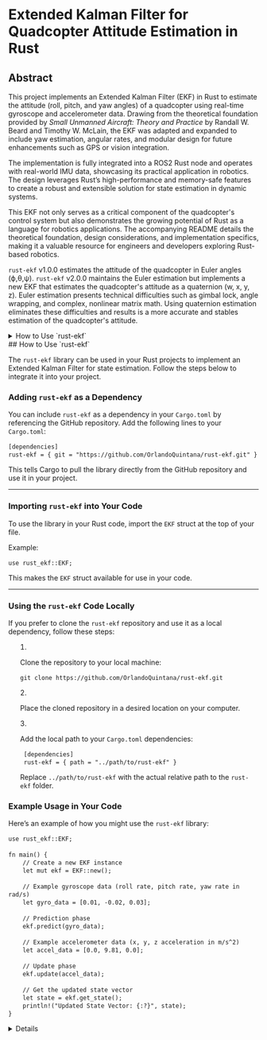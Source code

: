 ﻿


# Extended Kalman Filter for Quadcopter Attitude Estimation in Rust


## Abstract

This project implements an Extended Kalman Filter (EKF) in Rust to estimate the attitude (roll, pitch, and yaw angles) of a quadcopter using real-time gyroscope and accelerometer data. Drawing from the theoretical foundation provided by _Small Unmanned Aircraft: Theory and Practice_ by Randall W. Beard and Timothy W. McLain, the EKF was adapted and expanded to include yaw estimation, angular rates, and modular design for future enhancements such as GPS or vision integration.

The implementation is fully integrated into a ROS2 Rust node and operates with real-world IMU data, showcasing its practical application in robotics. The design leverages Rust’s high-performance and memory-safe features to create a robust and extensible solution for state estimation in dynamic systems.

This EKF not only serves as a critical component of the quadcopter's control system but also demonstrates the growing potential of Rust as a language for robotics applications. The accompanying README details the theoretical foundation, design considerations, and implementation specifics, making it a valuable resource for engineers and developers exploring Rust-based robotics.

`rust-ekf` v1.0.0 estimates the attitude of the quadcopter in Euler angles (ϕ,θ,ψ). `rust-ekf` v2.0.0 maintains the Euler estimation but implements a new EKF that estimates the quadcopter's attitude as a quaternion (w, x, y, z). Euler estimation presents technical difficulties such as gimbal lock, angle wrapping, and complex, nonlinear matrix math. Using quaternion estimation eliminates these difficulties and results is a more accurate and stables estimation of the quadcopter's attitude. 

<details>
<summary>How to Use `rust-ekf`<summary>
## How to Use `rust-ekf`

The `rust-ekf` library can be used in your Rust projects to implement an Extended Kalman Filter for state estimation. Follow the steps below to integrate it into your project.

### Adding `rust-ekf` as a Dependency

You can include `rust-ekf` as a dependency in your `Cargo.toml` by referencing the GitHub repository. Add the following lines to your `Cargo.toml`:

	[dependencies]
	rust-ekf = { git = "https://github.com/OrlandoQuintana/rust-ekf.git" }
This tells Cargo to pull the library directly from the GitHub repository and use it in your project.

----------

### Importing `rust-ekf` into Your Code

To use the library in your Rust code, import the `EKF` struct at the top of your file. 

Example:

	use rust_ekf::EKF;

This makes the `EKF` struct available for use in your code.

----------

### Using the `rust-ekf` Code Locally

If you prefer to clone the `rust-ekf` repository and use it as a local dependency, follow these steps:

1.  Clone the repository to your local machine:

		git clone https://github.com/OrlandoQuintana/rust-ekf.git
2. Place the cloned repository in a desired location on your computer.
3. Add the local path to your `Cargo.toml` dependencies:

		[dependencies]
		rust-ekf = { path = "../path/to/rust-ekf" }
	Replace `../path/to/rust-ekf` with the actual relative path to the `rust-ekf` folder.

### Example Usage in Your Code

Here’s an example of how you might use the `rust-ekf` library:
		
	use rust_ekf::EKF;

	fn main() {
	    // Create a new EKF instance
	    let mut ekf = EKF::new();

	    // Example gyroscope data (roll rate, pitch rate, yaw rate in rad/s)
	    let gyro_data = [0.01, -0.02, 0.03];

	    // Prediction phase
	    ekf.predict(gyro_data);

	    // Example accelerometer data (x, y, z acceleration in m/s^2)
	    let accel_data = [0.0, 9.81, 0.0];

	    // Update phase
	    ekf.update(accel_data);

	    // Get the updated state vector
	    let state = ekf.get_state();
	    println!("Updated State Vector: {:?}", state);
	}

<details>

## Extended Kalman Filter Purpose



Accurate attitude estimation is critical for quadcopter control, requiring sensor fusion due to the strengths and limitations of individual sensors:

-   **Gyroscope**: Measures angular velocity with high precision over short periods. However, it is prone to drift over time due to the absence of a stable reference like gravity, causing accumulated errors in measurements.
    
-   **Accelerometer**: Measures linear acceleration, including the constant effect of gravity, making it an excellent long-term reference for orientation. However, accelerometers are highly sensitive to high-frequency vibrations and rapid movements, making their short-term measurements noisy and unreliable.
    

By combining these sensors, we can achieve robust short-term and long-term attitude estimates:

-   The gyroscope serves as the primary sensor for the prediction phase of the EKF, offering accurate short-term dynamics.
-   The accelerometer provides long-term stability during the update phase, correcting the gyroscope's drift by referencing gravity.

This complementary fusion leverages the strengths of both sensors to produce a more reliable and accurate estimation of the quadcopter's attitude.
## Basis

This implementation builds upon the principles and techniques presented in the book _Small Unmanned Aircraft: Theory and Practice_ by Randal W. Beard and Timothy W. McLain. The book provides a comprehensive guide to Extended Kalman Filter (EKF) applications for small aerial vehicles, particularly for attitude estimation.

### Key Contributions from the Book:

-   The authors demonstrate the use of **gyroscope** and **accelerometer** data to estimate the roll and pitch angles of an aerial vehicle.
-   The state vector in their EKF implementation includes only **roll** and **pitch**, simplifying the problem to two degrees of freedom.
-   They provide detailed derivations of the **dynamics model** and **measurement model** used to fuse the gyroscope and accelerometer data effectively.
-   The book also walks through the two critical phases of the EKF:
    1.  **Prediction Phase**: Updates the state estimate using the dynamics model and gyroscope data.
    2.  **Update Phase**: Corrects the state estimate using the measurement model and accelerometer data.

While the book focuses on roll and pitch estimation, this implementation extends the state vector to include **yaw**, enabling full 3D attitude estimation (roll, pitch, yaw) suitable for quadcopters. Additionally, it translates the theory into a modular Rust-based implementation, leveraging the clarity of the book's methods while expanding their applicability.

This project owes significant inspiration to _Small Unmanned Aircraft: Theory and Practice_ and aims to make its concepts accessible to both hobbyists and professionals in the field of robotics and aerospace engineering.

## Design Decisions

This section outlines the key design decisions made during the implementation of the Extended Kalman Filter (EKF) for quadcopter attitude estimation and provides justifications for each choice.

----------

### 1. Expanded State Vector

The original EKF from _Small Unmanned Aircraft: Theory and Practice_ included only roll and pitch in its state vector. In this implementation, the state vector has been expanded to include:

-   **Yaw Angle**
-   **Roll Rate**
-   **Pitch Rate**
-   **Yaw Rate**

This allows for a more comprehensive attitude estimation that can be extended to more complex systems and future sensors.

#### **Yaw Angle**

-   **Why it's critical**: Yaw is essential for flight control and navigation.
-   **Challenges with yaw**: Unlike roll and pitch, yaw is independent of gravity (rotation around the z-axis does not relate to the gravitational force). This makes it impossible to use accelerometer data to correct for drift in yaw estimation.
-   **Current approach**: Yaw estimation is included in the prediction phase of the EKF but excluded from the update phase since no yaw-correcting sensor (e.g., magnetometer, GPS, or vision) is currently used.
-   **Future considerations**: This design supports future expansion when sensors like GPS or a vision system are introduced, enabling yaw correction.

----------

### 2. Roll, Pitch, and Yaw Rates

The original implementation assumes high-quality, pre-filtered sensor data and excludes angular rates (gyro data) from the EKF. However, this implementation includes roll, pitch, and yaw rates for the following reasons:

-   **Handling noisy gyro data**: The EKF inherently filters noise via the process noise covariance matrix (Q), making it a robust option for filtering angular rates.
-   **Consistency across the system**: Gyro data is a key input for cascaded PID controllers in the quadcopter's flight system. Including gyro data in the EKF ensures consistency between the estimated attitude and angular rates, avoiding potential discrepancies from separate filtering methods.
-   **Drift correction**: Unlike standalone filters like low-pass filters, the EKF can correct for gyro drift, ensuring long-term accuracy in angular rate estimation.

----------

### 3. Accelerometer Pre-Filtering

Accelerometer data is highly sensitive to vibration and noise. To address this:

-   A **low-pass Butterworth filter** is applied to the raw accelerometer data before it is used in the update phase of the EKF.
-   **Why pre-filter accelerometer data?**
    -   The accelerometer only serves as a secondary measurement for correcting gyro drift.
    -   High-frequency noise from accelerometers can degrade EKF performance.
    -   Pre-filtering reduces computational complexity by keeping the EKF matrices smaller.

----------

### 4. Airspeed Assumptions

The EKF equations account for airspeed (V<sub>a</sub>), but in this implementation:

-   Airspeed is set to 0.00 as no airspeed sensor is currently available.
-   This assumption aligns with the book's approach, which neglects airspeed.
-   **Why include airspeed in the equations?**
    -   It allows for future expansion if an airspeed sensor is added.
    -   The quadcopter is intended to operate in controlled environments where stable airflow minimizes the impact of this simplification.

----------

### 5. Programming Language: Rust

The decision to implement the EKF in Rust is driven by several factors:

-   **Performance and safety**: Rust provides high performance comparable to C++ while ensuring memory safety.
-   **Adoption in robotics**: Rust is increasingly used in robotics and embedded systems due to its modern features and ecosystem.
-   **Limited Rust EKF resources**: By creating a well-documented EKF implementation, this project contributes to the growing Rust robotics community, offering a reusable, open-source solution.

----------

### 6. Modularity and Expandability

The EKF implementation has been designed with modularity and future expandability in mind:

-   **Modularity**: Key matrices (state vector, covariance matrix, Q, and R) are defined in the EKF struct and initialized at creation, making the implementation easy to extend.
-   **Expandability**: The design anticipates adding more sensors (e.g., GPS, vision) to improve yaw correction and overall attitude estimation accuracy.

  ## Quaternion-Based Extended Kalman Filter (Version 2.0.0)

#### Why Switch to Quaternions?

In Version 2.0.0 of `rust-ekf`, the Extended Kalman Filter (EKF) has been updated to estimate orientation using **quaternions** rather than Euler angles. This decision addresses several key limitations of Euler angles:

1.  **Gimbal Lock**: A mathematical singularity that occurs when pitch reaches ±90°, causing a loss of one degree of freedom.
2.  **Angle Wrapping**: Euler angles are cyclic, requiring manual handling of discontinuities when angles cross ±180° or 360°.
3.  **Stability and Precision**: Quaternions provide a compact, efficient, and numerically stable representation of orientation, avoiding the pitfalls of singularities and discontinuities.

Quaternions enable a smoother and more robust estimation of orientation, making them ideal for real-world robotics applications like quadcopter attitude estimation.

----------

#### State Vector and Models in Quaternion-Based EKF
The Extended Kalman Filter process for quaternion-based estimation is identical to the process for a Euler-based estimation except the State Vector, Dynamic model and Jacobians, and Measurement model and Jacobians need to accurately represent the system in quaternions. Below are the updates. They were implemented in the same EKF steps as was done in the Euler estimation.

##### State Vector

The state vector in this implementation is a 7-component vector:

![Quaternion EKF State Vector](images/ekf_quat_statevector.png)

----------
##### Dynamic Model

The dynamic model propagates the state vector using the gyroscope data. The quaternion dynamics are defined as:

![Quaternion EKF Dynamic Model](images/ekf_quat_dyn_mod.png)

The quaternion is integrated over time using the gyroscope data, normalized to ensure it remains a valid unit quaternion.
##### Dynamic Jacobian

The Jacobian of the dynamic model (∂f∂x) accounts for the effect of angular velocity on quaternion evolution and is computed as a 7×7 matrix.

----------

##### Measurement Model

The measurement model predicts accelerometer readings based on the current state:

![Quaternion EKF Measurement Model](images/ekf_quat_meas_mod.png)

##### Measurement Jacobian

The measurement Jacobian (∂h∂x​) is a 3×7 matrix that maps changes in the state vector to changes in the predicted accelerometer readings. Its components are derived from the quaternion-to-rotation matrix conversion and gravitational influence.

#### Code Implementation Highlights

**Dynamic Model**:

	// Compute quaternion derivative: q_dot = 0.5 * Ω(omega) * q
	let omega_matrix = Self::omega_matrix(omega);
	let q_dot = 0.5 * omega_matrix * q;

	// Integrate quaternion
	let q_new = q + q_dot * dt;

	// Normalize quaternion
	let norm = q_new.norm();
	if norm > 0.0 {
	    let q_new = q_new / norm;
	    self.state[0] = q_new[0];
	    self.state[1] = q_new[1];
	    self.state[2] = q_new[2];
	    self.state[3] = q_new[3];
	}

**Dynamic Jacobian**:

	let  mut  f  =  Matrix7::identity();
	f[(0, 1)] =  -p  *  dt;
	f[(0, 2)] =  -q  *  dt;
	f[(0, 3)] =  -r  *  dt;
	f[(1, 0)] =  p  *  dt;
	f[(1, 2)] =  r  *  dt;
	f[(1, 3)] =  -q  *  dt;
	// Remaining rows...

**Measurement Model**:

	// Compute expected accelerometer measurement: h(x) = R^T * g
	let gravity = Vector3::new(0.0, 0.0, -GRAVITY);
	let r_transpose = Self::quaternion_to_rotation_matrix(q).transpose();
	let accel_expected = r_transpose * gravity;

	// Innovation: y = z - h(x)
	let z = Vector3::new(accel[0], accel[1], accel[2]);
	let innovation = z - accel_expected;

**Measurement Jacobian**:

	let mut h = Matrix3x7::zeros();
	h[(0, 0)] = 2.0 * (-GRAVITY * q2);
	h[(0, 1)] = 2.0 * (GRAVITY * q3);
	h[(0, 2)] = 2.0 * (-GRAVITY * q0);
	h[(0, 3)] = 2.0 * (GRAVITY * q1);
	// Remaining rows...

#### Benefits of Quaternion Estimation

1.  **No Gimbal Lock**: Ensures reliable estimation even in extreme maneuvers.
2.  **No Angle Wrapping**: Avoids discontinuities inherent in Euler angle representation.
3.  **Numerical Stability**: Reduces computational errors through normalization.
4.  **Seamless Integration with Robotics**: Many robotics frameworks (e.g., ROS2) support quaternions natively for 3D orientation representation.

----------

### How to Use the Quaternion-Based EKF

`rust-ekf` v2.0.0 adopts quaternion-based attitude estimation as the default estimation and moves Euler estimation into a legacy estimation callable with struct `EKFEuler`. 

`predict`, `update`, and `get_state` functionality remains the same. Migrating to v2.0.0's quaternion estimation should should be seamless. If Euler estimation is desired, make sure to use the `EKFEuler` struct in place of the `EKF` struct as follows:

	let mut ekf = EKFEuler::new();



## Requirements


### Technical Requirements

1.  **Rust Installation**  
    Rust must be installed on your computer. Follow the official Rust installation guide.
    
2.  **IMU Data**
    
    -   **Units**:
        -   Gyroscope data must be in **rad/s** for all three axes (roll, pitch, yaw).
        -   Accelerometer data must be in **m/s²** for all three axes.
    -   **Orientation**:  
        Ensure your IMU data is oriented according to the **standard EKF frame of reference**:
        -   x: Positive in the north direction.
        -   y: Positive in the east direction.
        -   z: Positive in the down direction.
    -   **Unit Conversion**:  
        Most IMU sensors output raw data that needs to be converted to the required units. Ensure proper scaling and calibration are applied to get consistent measurements in rad/s and m/s².
3.  **Orientation Visualization**  
    The expected orientation for IMU data in an EKF can be seen in the image below:  
    _![Expected IMU orientation for EKF](images/ekf_imu_orientation.jpeg)
    
4.  **Non-Standard IMU Orientation**  
    If your IMU orientation differs from the standard EKF frame, you must adjust your data to match.
    
    -   Example: For my application, I used an **ICM-20948 IMU**, which has a non-standard orientation:
        -   y: Positive in the north direction.
        -   x: Positive in the east direction.
        -   z: Positive in the up direction.
    -   Correction applied:
        -   Flip x and y data.
        -   Multiply z data by −1.
    
    A visualization of the ICM-20948 IMU orientation is shown below:  
    _![ICM-20948 IMU Orientation](images/icm20948_orientation.jpeg)
    

----------

### Practical Requirements

1.  **System Modeling**  
    The EKF estimates a system's state by combining:
    
    -   **Measurement Data**: Obtained from sensors such as gyroscopes and accelerometers.
    -   **Kinematic and Dynamic Models**: Mathematically describe the motion and forces acting on the system.
2.  **Understanding Your System**  
    To apply an EKF to your specific system:
    
    -   You must derive the **dynamic model** and **measurement model** for your system.
    -   Partial derivatives (Jacobians) of these models with respect to the state vector components must be calculated.
    -   This requires a solid understanding of your system's physics and kinematics.
3.  **EKF-Specific Models in This Implementation**
    
    -   **Dynamic Model, Measurement Model, Dynamic Jacobians, and Measurement Jacobians**:
        -   Derived from the book _"Small Unmanned Aircraft: Theory and Practice"_ by Randall W. Beard and Timothy W. McLain.
        -   Modified to fit the expanded state vector used in this EKF for quadcopter attitude estimation.
    -   These models are discussed in further detail later in this document.
4.  **General Applicability**  
    While this EKF is specifically designed for quadcopter attitude estimation, the principles and structure can be adapted to other systems. However, dynamic and measurement models, along with their respective Jacobians, must be developed for each unique system.

## Code Setup

### Importing the `nalgebra` Crate

[`nalgebra`](https://nalgebra.org/) is a powerful Rust crate (library) for performing linear algebra operations. It provides essential traits and methods for working with matrices and vectors, which are critical for implementing the matrix math required by an EKF. To use it, add `nalgebra` as a dependency in your project's `Cargo.toml` file.

The following line imports the specific types we'll be using:

	use nalgebra::{Matrix3, Matrix3x6, Matrix6, Vector6, Vector3};
-   `Matrix3`, `Matrix6`: Square matrices of size 3x3 and 6x6, respectively.
-   `Matrix3x6`: A 3x6 rectangular matrix.
-   `Vector6`, `Vector3`: Vectors of size 6 and 3, respectively.

These types simplify the process of defining and manipulating matrices and vectors in our EKF implementation.


### Declare constants

	pub const GRAVITY: f64 = 9.81; // Gravitational constant (m/s^2)
In Rust, constants are defined using the `const` keyword. They must have an explicitly declared type (`f64` in this case) and are evaluated at compile time, making them immutable.

Rust's privacy model makes all items private by default. To make the `GRAVITY` constant accessible outside of this module, we use the `pub` keyword, which designates it as public.

### Creating the EKF Struct

Rust does not follow a traditional object-oriented paradigm because it lacks inheritance and runtime polymorphism. However, it supports struct-based programming, which allows grouping related data fields into a single logical unit. For our EKF, we define a struct as follows:

	// EKF Struct
	pub struct EKF {
	    pub state: Vector6<f64>,                // State Vector: [roll (phi), pitch (theta), yaw (psi), roll rate (p), pitch rate (q), yaw rate (r)]
	    pub covariance: Matrix6<f64>,           // Covariance matrix P
	    pub process_noise: Matrix6<f64>,        // Process noise Q
	    pub measurement_noise: Matrix3<f64>,    // Measurement noise R
	    pub dt: f64,                            // Time step (0.01 for 100 Hz)
	    pub airspeed: f64,                      // Airspeed (v_a), initialized at 0
	}

This struct encapsulates the key components required for the EKF:

-   **State Vector (`state`)**: Tracks the system's state, including roll, pitch, yaw angles, and angular rates.
-   **Covariance Matrix (`covariance`)**: Represents the uncertainty of the state estimate.
-   **Process Noise (`process_noise`)**: A matrix representing system noise (Q), tuned for the specific dynamics of the system.
-   **Measurement Noise (`measurement_noise`)**: A matrix representing sensor noise (R), also tuned experimentally.
-   **Time Step (`dt`)**: The time interval between iterations of the EKF. In this implementation, it is set to 0.01 seconds (100 Hz update rate).
-   **Airspeed (`airspeed`)**: Included for completeness, though it is set to 0 in this implementation.

Key points about Rust structs:

-   Fields within the struct must be explicitly typed.
-   Fields are private by default but can be made public by prefixing them with the `pub` keyword, as seen here.
-   By using the `nalgebra` crate, the matrices and vectors in the struct are represented using optimized data structures for linear algebra.

This struct serves as the foundation for our EKF, holding all the necessary data and configuration for both the **predict** and **update** phases.


### Create a New EKF Instance

In Rust, an instance of a struct is created using an implementation block (`impl`). This allows us to define methods associated with the struct, such as constructors, functions, and utilities. The `new` function below is a commonly used convention for constructing a new instance of the struct.

	impl EKF {
    // Create a new EKF instance
    pub fn new() -> Self {
        EKF {
            state: Vector6::zeros(),                        // Initial state: zero roll, pitch, yaw, and angular rates
            covariance: Matrix6::identity() * 1.0,          // Initialize P with some uncertainty
            process_noise: Matrix6::identity() * 0.1,       // Process noise Q (TUNED EXPERIMENTALLY)
            measurement_noise: Matrix3::identity() * 0.2,    // Measurement noise R (TUNED EXPERIMENTALLY)
            dt: 0.01,
            airspeed: 0.0,                                  // Assume airspeed is 0 for now; future nonzero airspeed compatibility included
        }
    }

In this `impl` block:

-   **`pub` modifier**: Makes the `new` function publicly accessible, allowing you to create an EKF instance from outside this module.
-   **`Self` type alias**: Refers to the struct being implemented (in this case, `EKF`). Returning `Self` is a Rust shorthand for returning the type of the struct.
-   **Initialization**: The `new` function initializes the struct fields with default or starting values, preparing the EKF for its first iteration.

----------

#### Initialization Details

1.  **State Vector (`state`)**:  
    The state vector is initialized as a zero vector (`Vector6::zeros()`), meaning all components (roll, pitch, yaw, and angular rates) start at 0. This represents the initial "assumed" state of the system. The state vector is dynamic, meaning it will be updated in every iteration of the EKF to reflect the estimated system state.
    
2.  **Covariance Matrix (`covariance`)**:  
    The covariance matrix is initialized as a 6x6 identity matrix, scaled by a magnitude of `1.0`. This represents initial uncertainty in the state estimation. Like the state vector, the covariance matrix is dynamic and evolves with each EKF iteration based on the prediction and update steps.
    
3.  **Process Noise Matrix (`process_noise`)**:  
    The process noise matrix (`Q`) accounts for uncertainty or errors in the system dynamics model. It is initialized here as a 6x6 identity matrix scaled by `0.1`, but this value is arbitrary and must be tuned experimentally for the specific application. Once tuned, the matrix remains static during EKF iterations.
    
4.  **Measurement Noise Matrix (`measurement_noise`)**:  
    The measurement noise matrix (`R`) accounts for noise or errors in the sensor data. It is similarly initialized as a 3x3 identity matrix scaled by `0.2`, but this value is also arbitrary and requires experimental tuning. Like `Q`, it remains static during EKF iterations.
    
5.  **Time Step (`dt`)**:  
    The time step represents the interval between EKF iterations and should match the frequency of incoming sensor data. In this implementation, `dt` is set to `0.01` seconds, which corresponds to a 100 Hz data rate (common for gyroscope and accelerometer sensors). In more complex implementations, the time step could vary between the prediction and update phases.
    
6.  **Airspeed (`airspeed`)**:  
    Airspeed is included as a variable in the struct for future extensibility. For now, it is set to `0.0` since there are no airspeed sensors in this implementation. However, the equations are designed to incorporate airspeed should it be measured in future applications.
    

The `new` method ensures that all fields of the EKF struct are properly initialized with starting values. This approach centralizes the initialization logic, ensuring consistency and reducing errors when creating new EKF instances. It also makes the EKF flexible for future modifications, such as incorporating additional sensors or tuning the noise matrices (`Q` and `R`).

This constructor reflects Rust's strong emphasis on safety and correctness by requiring explicit initialization for all fields, ensuring the EKF starts with well-defined values.  

# The Extended Kalman Filter

The Extended Kalman Filter (EKF) consists of two main phases: the **Prediction Phase** and the **Update Phase**. Each phase plays a critical role in estimating the state of the system (in this case, the quadcopter's attitude) by combining dynamic modeling and sensor measurements. Below is a high-level outline of the steps in each phase. Subsequent sections will provide detailed explanations of these steps, including both the theoretical basis and practical implementation in Rust.

----------

### **Prediction Phase**

The **Prediction Phase** uses the system's dynamics to estimate the next state of the system and the associated uncertainty. This phase is driven by the dynamic model of the system.

1.  **Compute the Dynamic Model, f(x, u):**  
    Use the system's dynamics to calculate how the state evolves over time, based on the previous state and control inputs (if any). This accounts for how the quadcopter's attitude changes based on gyroscope readings.
    
2.  **Update the State Vector:**  
    Use the computed dynamic model to update the state vector, which represents the system's estimated attitude and angular rates.
    
3.  **Calculate the Dynamics Jacobian:**  
    Derive the partial derivatives of the dynamic model with respect to the state vector to compute the dynamics Jacobian matrix, which captures how small changes in the state affect the dynamics.
    
4.  **Update the Covariance Matrix:**  
    Use the dynamics Jacobian and the process noise matrix (Q) to update the covariance matrix, which represents the uncertainty in the state estimation.
    

----------

### **Update Phase**

The **Update Phase** incorporates sensor measurements (in this case, accelerometer data) to correct the predicted state and reduce uncertainty. This phase ensures long-term accuracy by counteracting drift in the gyroscope's estimates.

1.  **Compute the Measurement Model, h(x, u):**  
    Use the measurement model to predict what the sensor measurements should be based on the current state estimate.
    
2.  **Compute the Innovation:**  
    Calculate the difference between the actual sensor measurements and the predicted measurements from the measurement model. This difference (called the innovation) indicates how much correction is needed.
    
3.  **Compute the Measurement Jacobian:**  
    Derive the partial derivatives of the measurement model with respect to the state vector to compute the measurement Jacobian matrix, which captures how the state affects the sensor measurements.
    
4.  **Compute the Innovation Covariance:**  
    Use the measurement Jacobian, covariance matrix, and measurement noise matrix R to compute the innovation covariance, which represents the uncertainty in the innovation.
    
5.  **Compute the Kalman Gain, K:**  
    Calculate the Kalman Gain, which balances the trust between the predicted state and the sensor measurements when updating the state.
    
6.  **Update the State Vector:**  
    Use the Kalman Gain and the innovation to update the state vector, correcting the predicted state using the sensor measurements.
    
7.  **Update the Covariance Matrix:**  
    Use the Kalman Gain and the measurement Jacobian to update the covariance matrix, reducing uncertainty in the corrected state estimate.
    

----------

This structure outlines the logical flow of the EKF and highlights the roles of the dynamic and measurement models, as well as the iterative process of combining predictions with sensor corrections. Each step ensures that the system state estimate is as accurate as possible while accounting for uncertainty in both the system's dynamics and the sensor data.


## Prediction Phase

The **Prediction Phase** estimates the system's next state based on the current state and the system's dynamics. In our implementation, this entire phase is encapsulated in the `predict` method. This method computes the dynamic model, updates the state vector, and calculates the dynamics Jacobian and covariance matrix.

### Declaring the Predict Method

We start by creating the `predict` method and declaring it as public using `pub fn`. The method takes a single argument `gyro`, which is an array of size 3 (`[f64; 3]`). This array contains gyroscope data for the x, y, and z axes in units of rad/s (angular velocities).

	    pub fn predict(&mut self, gyro: [f64; 3]) {
	        //Extract state variables for readability
	        let phi = self.state[0];                // Roll angle
	        let theta = self.state[1];              // Pitch angle
	        let _psi = self.state[2];                // Yaw angle
	        let p = gyro[0];                        // Roll rate (gyro x)
	        let q = gyro[1];                        // Pitch rate (gyro y)
	        let r = gyro[2];                        // Yaw rate (gyro z)
	        let dt = self.dt;                       // dt


#### Variable Explanation

1.  **State Variables**:
    
    -   `phi` (roll angle) and `theta` (pitch angle) are extracted from the state vector for readability.
    -   `_psi` (yaw angle) is also extracted but is prefixed with `_` because it is not directly used in the prediction step. The `_` tells the Rust compiler to ignore unused variable warnings. Including it improves code readability and highlights that yaw is part of the state vector.
2.  **Gyroscope Data**:
    
    -   `p`, `q`, and `r` represent the angular velocities (roll rate, pitch rate, and yaw rate) obtained from the gyroscope input. These are essential inputs for the dynamic model.
3.  **Time Step**:
    
    -   `dt` is the time interval between iterations. This value ensures that the integration of angular velocities into angles is time-accurate.

----------

### Compute the Dynamic Model: f(x, u)

The dynamic model, f(x,u), describes how the state evolves over time based on the system's dynamics. In the case of the quadcopter, it predicts the roll, pitch, and yaw angles using gyroscope data and the previously estimated angles. This nonlinear propagation model ensures that the state vector reflects realistic dynamics.

#### Dynamic Model Equations

The dynamic model uses the following equations for roll (ϕ) and pitch (θ) as defined in the book: 

![Dynamic Model Equations](images/dynamic_model_equations.png)

Where:
- ϕ and θ represent the roll and pitch angles.
-   p, q, and r are the angular velocities (roll rate, pitch rate, and yaw rate) from the gyroscope.
-   ξ<sub>ϕ</sub> and ξ<sub>θ​</sub> are process noise terms, which are accounted for by the process noise matrix Q.

The yaw angle (ψ\) is updated using a simpler propagation model because yaw is not affected by gravity or the roll and pitch dynamics: $ψ˙​=r$

Here, yaw is estimated by directly integrating the yaw rate (r) over time. This integration assumes that yaw dynamics are independent of roll and pitch.

#### Code Implementation

The Rust implementation of the dynamic model is as follows:

		    // Dynamics: f(x, u)
	        let roll_dot = p + q * phi.sin() * theta.tan() + r * phi.cos() * theta.tan();
	        let pitch_dot = q * phi.cos() - r * phi.sin();
	        let yaw_dot = r; // Yaw is simple integration of yaw rate
#### Explanation of the Code

1.  **Roll Dynamics**:
    
    -   ϕ​ is calculated using p, q, and r as well as the previously estimated roll (ϕ) and pitch (θ).
    -   The equation accounts for trigonometric relationships between angular velocities and roll/pitch dynamics.
2.  **Pitch Dynamics**:
    
    -   θ is calculated similarly, with dependencies on q, r, and the previously estimated roll (ϕ).
3.  **Yaw Dynamics**:
    
    -   ψ​ is updated directly using r, the yaw rate from the gyroscope. No trigonometric relationships are involved since yaw is independent of gravity.

This step computes the dynamic evolution of the state vector using only gyroscope data and the dynamic model. In subsequent steps, this model's output will be used to update the state vector and the covariance matrix.


### Update the State Vector

The state vector is updated with the predicted dynamics from the **Dynamic Model**, f(x,u), using the gyroscope data (p, q, and r) as angular velocity inputs. Each component of the state vector is updated iteratively based on the roll (ϕ), pitch (θ), and yaw (ψ) dynamics.

#### Code Implementation

		    // Update state with predicted dynamics
	        self.state[0] += roll_dot * dt;         // Update roll
	        self.state[1] += pitch_dot * dt;        // Update pitch
	        self.state[2] += yaw_dot * dt;          // Update yaw
	        self.state[3] = p;                      // Update roll rate
	        self.state[4] = q;                      // Update pitch rate
	        self.state[5] = r;                      // Update yaw rate



1.  **Roll, Pitch, and Yaw Angles**:
    
    -   The angles (ϕ,θ,ψ) are updated using their respective rates of change ($\dot{ϕ}$, $\dot{θ}$, $\dot{ψ}$) computed in the **Dynamic Model**, scaled by the time step (dt).
2.  **Angular Velocities**:
    
    -   The angular velocities (p,q,r) are directly updated with the gyroscope measurements. This allows the EKF to treat the angular rates as dynamic state variables and refine them based on noise considerations.

This update ensures the state vector reflects the predicted system dynamics at each iteration.

----------

### Compute the Dynamic Jacobian

The **Dynamic Jacobian** (∂f/∂x​) is a first-order linear approximation that quantifies how the state vector components influence each other in a nonlinear dynamic system. It is a matrix of partial derivatives, where each element represents the sensitivity of one state variable's rate of change to changes in another state variable.

#### The Jacobian Matrix

For a state vector of size n, the Jacobian is an n×n  matrix. Each row contains the partial derivatives of the time derivative of one state variable with respect to all components of the state vector.

For example, the **Dynamic Jacobian** in the book (state vector: [ϕ,θ]) is:

![2x2 Dynamic Jacobian Matrix from Book](images/2by2_dyn_jac.png)

Populating this matrix with the partial derivatives derived in the book, we get:

![Populated 2x2 Dynamic Jacobian Matrix from Book](images/2by2_dyn_jac_full.png)

Since our state vector includes six components ([ϕ,θ,ψ,p,q,r]), the Jacobian matrix expands to a 6x6 matrix:

![6x6 Dynamic Jacobian Matrix](images/6by6_dyn_jac.png)

### Our 6x6 Dynamic Jacobian Matrix

In our implementation:

1.  Rows 1-3 correspond to the roll, pitch, and yaw angles. The partial derivatives are derived from the rotational dynamics equations.
2.  Rows 4-6 correspond to the angular rates (p,q,r) and remain as identity rows. This is because we directly use the angular rates from the gyroscope without propagating them dynamically.

The matrix becomes:

![Populated 6x6 Dynamic Jacobian Matrix](images/6by6_dyn_jac_full.png)

#### Code Implementation

The code implementation for this Jacobian is as follows:

		    // Jacobian of dynamics: ∂f/∂x
		    let mut f_jacobian = Matrix6::identity();
		    
		    // Roll dynamics (first row)
	        f_jacobian[(0, 0)] = (q * phi.cos() * theta.tan() - r * phi.sin() * theta.tan()) * dt;    // ∂roll_dot/∂phi
	        f_jacobian[(0, 1)] = ((q * phi.sin() - r * phi.cos()) / theta.cos().powi(2)) * dt;        // ∂roll_dot/∂theta
	        
	        // Pitch dynamics (second row)
	        f_jacobian[(1, 0)] = (-q * phi.sin() - r * phi.cos()) * dt; // ∂pitch_dot/∂phi
	        f_jacobian[(1, 1)] = 0.0; // No significant dependency of ∂pitch_dot/∂theta
	        
	        // Yaw dynamics (third row)
	        f_jacobian[(2, 2)] = 0.0; // ∂yaw_dot/∂yaw
	        f_jacobian[(2, 5)] = 1.0; // ∂yaw_dot/∂r
	        // Angular rates (rows 4, 5, 6) remain identity
	        // These entries are unaffected by dynamics and stay initialized to 1.0




### Update the Covariance Matrix

The final step in the **Prediction Phase** is updating the **Covariance Matrix**, which represents the uncertainty in the state estimate. This step accounts for how the system dynamics and process noise contribute to the uncertainty. The mathematical equation for this update is:

![Covariance Matrix Equation](images/cov_mtx.png)

where:

-   P: The covariance matrix, which was initialized as a 6×6 identity matrix with some magnitude during the EKF initialization.
-   T<sub>out</sub>/N: The time step (dt), which we set to 0.01 seconds (100 Hz).
-   A: The Jacobian matrix of the dynamics, (sometimes F is used) calculated earlier in the **Compute the Dynamic Jacobian** step.
-   Q: The process noise matrix, initialized as a 6×6 identity matrix scaled by 0.1 in this implementation. **The process noise matrix Q must be tuned experimentally** to appropriately reflect the noise in the system dynamics.

----------

#### Explanation

-   **Jacobian Matrix (A/F):** This captures how the state evolves dynamically. It propagates the uncertainty through the dynamics model f(x,u).
-   **Process Noise (Q):** Represents the uncertainty due to external or unmodeled influences on the dynamics. Since we don't have a perfect model of the quadcopter's dynamics, this matrix accounts for those inaccuracies.
-   **Time Step (dt):** Scales the entire update process to account for the rate at which the system evolves over time.

The updated covariance matrix quantifies the propagated uncertainty in the state estimate after considering how the dynamics model evolves the state.

----------

#### Code Implementation

The corresponding Rust code for updating the covariance matrix is:

			// Predict covariance: P' = FPFᵀ + Q

			self.covariance =  self.covariance + (dt  * (f_jacobian  *  	self.covariance *  f_jacobian.transpose() +  self.process_noise));

			}
1.  **Matrix Operations**:
    
    -   FPFᵀ: The covariance matrix is transformed by the Jacobian matrix (F) to propagate the uncertainty through the dynamics.
    -   Q: The process noise matrix is added to account for system noise.
    -   dt: The time step scales the entire expression.
2.  **Initialization**:
    
    -   For the first iteration, the covariance matrix P is initialized to an identity matrix scaled by 1.0.
    -   The **process noise matrix Q** is also initialized to an identity matrix scaled by 0.1. You may need to adjust these values based on your specific system.
3.  **Dynamic Update**:
    
    -   With each iteration, the covariance matrix P is updated to reflect the propagated uncertainty based on the current state, dynamics, and noise.

----------

#### Key Notes

-   **Importance of Tuning Q:** The values in the process noise matrix Q are critical to achieving good performance in the EKF. If Q is too small, the filter will overly trust the dynamics model, potentially failing to account for unmodeled behaviors. If Q is too large, the filter will become overly cautious, slowing down convergence.
-   This step ensures that the EKF properly captures the propagated uncertainty after predicting the next state.


## Update Phase

The **Update Phase** refines the predicted state estimate by incorporating actual sensor readings. This is where the EKF "corrects" its prediction from the **Prediction Phase** by comparing predicted measurements (from the measurement model h(x,u) with actual measurements (from the accelerometer).

We encapsulate this entire phase in the `update` method. It begins by extracting state variables for readability, similar to the **Prediction Phase**.

		/// Update step (nonlinear measurement model)
		pub  fn  update(&mut  self, accel: [f64;3]) {
			// Extract state variables for readability
			let  phi  =  self.state[0]; // Roll angle
			let  theta  =  self.state[1]; // Pitch angle
			let  p  =  self.state[3]; // Roll rate (gyro x)
			let  q  =  self.state[4]; // Pitch rate (gyro y)
			let  r  =  self.state[5]; // Yaw rate (gyro z)
			let  v_a  =  self.airspeed; // Airspeed 9assumed 0 for now)

At this point in the EKF, the **state vector** and **covariance matrix** have already been predicted using gyroscope data and the dynamics model. The **Update Phase** uses accelerometer measurements to further refine the state.

----------

### Compute the Measurement Model: h(x,u)

The **Measurement Model** serves a role similar to the **Dynamics Model, f(x,u)** in the prediction phase. However, instead of predicting the state evolution, the measurement model maps the current state vector to the expected sensor measurements. It defines the relationship between the state components (e.g., roll, pitch, yaw angles) and sensor readings (e.g., accelerometer outputs).

-   The measurement model h(x,u) predicts what the sensors **should** measure, given the current state and system dynamics.
-   By comparing this prediction with the actual sensor readings, the EKF identifies and corrects discrepancies, improving the state estimate.

For this EKF, the measurement model relates the **state vector** to the expected accelerometer readings. These equations project gravitational acceleration (g) and angular effects (p,q,r) onto the accelerometer's axes using trigonometry. The derived equations from the book are as follows:

![Measurement Model h(x, u) ](images/meas_mod_eq.png)


#### Explanation of Components:

1.  **Roll (h<sub>ϕ</sub>)**:
    
       
    - $qV_a \sin{\theta}$: Contribution from angular velocity in the pitch axis scaled by airspeed.
    - $g \sin{\theta}$: Contribution from gravity projected onto the roll axis.
2.  **Pitch (h<sub>θ</sub>)**:
    - $rV_a \cos{\theta}$:	Contribution from angular velocity in the yaw axis scaled by airspeed.
    - $-pV_a \sin{\theta}$:	Contribution from angular velocity in the roll axis scaled by airspeed.
    - $-g \cos{\theta} \sin{\phi}$:	Gravity's effect projected onto the pitch axis.
3.  **Yaw (h<sub>ψ</sub>)**:
    
    - $-qV_a \cos{\theta}$: Contribution from angular velocity in the pitch axis scaled by airspeed.
    - $-g \cos{\theta} \cos{\phi}$: Gravity's effect projected onto the yaw axis.

----------


#### Code Implementation

The code implementation for the measurement model is below:

			// Measurement Model: h(x)

			let  h_roll  =  v_a  *  q  *  theta.sin() + GRAVITY *  theta.sin(); // q V_a sin(theta) + g sin(theta)
			let  h_pitch  =  v_a  * (r  *  theta.cos() -  p  *  theta.sin()) - GRAVITY *  theta.cos() *  phi.sin(); // r V_a cos(theta) - p V_a sin(theta) - g cos(theta) sin(phi)
			let  h_yaw  =  -v_a  *  q  *  theta.cos() - GRAVITY *  theta.cos() *  phi.cos(); // -q V_a cos(theta) - g cos(theta) cos(phi)

			let  h  =  Vector3::new(h_roll, h_pitch, h_yaw);
#### Key Notes:

1.  **Nonlinear Mapping**: The measurement model is nonlinear because it uses trigonometric functions (sin⁡, cos⁡, tan⁡) to relate state variables to sensor readings.
2.  **Independent Axes**: Each axis (roll, pitch, yaw) has its own contributions based on gravity and angular rates.
3.  **Code Implementation**:
    -   h<sub>ϕ</sub>, h<sub>θ</sub>, h<sub>ψ</sub>​: Each component is computed separately for clarity.
    -   The final h(x,u) is a 3×1 vector, matching the dimension of the accelerometer measurements.

In the **Update Phase**, this measurement model is a key step. It allows the EKF to compare predicted measurements h(x,u) with actual measurements from the accelerometer, leading to the calculation of the **Innovation** (discrepancy between predicted and actual sensor readings).

### Compute Innovation

The **Innovation** represents the difference between the actual measurement from sensors (z) and the predicted measurement (h(x,u)), based on the current state estimate. It quantifies the discrepancy between what the sensors measure and what the EKF predicts. Mathematically, this is expressed as: $y = z - h(x, u)$

where:

-   y: Innovation.
-   z: Actual sensor measurements.
-   h(x,u): Predicted sensor measurements from the **Measurement Model**.

----------

#### Purpose of Innovation

The innovation is a crucial component in the **Update Phase**:

1.  **Small Innovation**: Indicates the prediction closely matches the actual measurement. In this case, the Kalman gain adjusts the state estimate minimally.
2.  **Large Innovation**: Suggests the prediction is significantly different from the actual measurement, requiring the Kalman gain to heavily adjust the state estimate.

The innovation directly influences the Kalman gain (K) and therefore determines how much weight the EKF assigns to the actual sensor measurements compared to the predicted state.

----------

#### Code Implementation

Below is the implementation of the innovation calculation in Rust:

			// Innovation: y = z - h(x)

			let  z  =  Vector3::new(accel[0], accel[1], 0.0); // Measured accelerometer data; yaw left as 0
			let  y  =  z  -  h;


### Compute the Measurement Jacobian

The **Measurement Jacobian** quantifies how the predicted measurements h(x,u) change with respect to the state vector variables. In simpler terms, it determines the sensitivity of the predicted sensor outputs to small changes in the state vector.

#### Purpose of the Measurement Jacobian

The Jacobian is crucial for:

1.  **Calculating the Kalman Gain**: Determines how much weight to assign to the actual measurement versus the predicted state during the update phase.
2.  **Propagating Measurement Information**: Helps incorporate sensor data to correct the state estimate and reduce uncertainty.

----------

#### Measurement Jacobian in the Book

The book uses a smaller state vector with only roll and pitch angles (ϕ,θ) and defines a 3×2 Jacobian matrix:

![3x2 Measurement Jacobian Matrix from Book](images/3x2_meas_jac.png)


Here:

-   **Rows** correspond to the measurement outputs (h<sub>roll</sub>, h<sub>pitch</sub>, h<sub>yaw</sub>).
-   **Columns** correspond to the two components of the state vector (roll and pitch angles).

Each entry is the partial derivative of one measurement output with respect to one state vector component.

----------

#### Adapting the Measurement Jacobian for a Larger State Vector

Since our state vector has 6 components (ϕ,θ,ψ,p,q,r), the Jacobian expands to a 3×6 matrix. However:

-   We do not update yaw (ψ) due to the absence of a magnetometer, GPS, or vision sensor. **Column 3 (yaw) is all zeros.**
-   We do not update angular rates (p,q,r) due to the absence of a second gyroscope. **Columns 4–6 are all zeros.**

The resulting measurement Jacobian becomes:

![3x6 Measurement Jacobian Matrix](images/3by6_meas_jac.png)


This design makes the EKF modular and expandable:

-   A magnetometer, GPS, or vision system can be added later to update yaw without rewriting the EKF.
-   A second gyroscope could be added to update angular rates without requiring major modifications.

----------

#### Code Implementation

Below is the Rust implementation of the 3×6 Measurement Jacobian. A 3×6 matrix of zeros is initialized, and only the required indices are populated with partial derivatives:

rust

Copy code

			// Jacobian of measurement model: ∂h/∂x
			let  mut  h_jacobian  =  Matrix3x6::zeros();

			// Row 1: h_roll (qV_a sin θ + g sin θ)
			h_jacobian[(0, 1)] =  v_a  *  q  *  theta.cos() + GRAVITY *  theta.cos(); // ∂h_roll/∂theta

			// Row 2: h_pitch (rV_a cos θ - pV_a cos θ + g sin φ sin θ)
			h_jacobian[(1, 0)] =  -GRAVITY *  phi.cos() *  theta.cos(); // ∂h_pitch/∂phi
			h_jacobian[(1, 1)] =  -r  *  v_a  *  theta.sin() -  p  *  v_a  *  theta.cos() + GRAVITY *  phi.sin() *  theta.sin(); // ∂h_pitch/∂theta			  

			// Row 3: h_yaw (-qV_a cos θ - g cos θ cos φ)
			h_jacobian[(2, 0)] = GRAVITY *  phi.sin() *  theta.cos(); // ∂h_yaw/∂phi
			h_jacobian[(2, 1)] = (q  *  v_a  + GRAVITY *  phi.cos()) *  theta.sin(); // ∂h_yaw/∂thetas




### Compute the Innovation Covariance

The **Innovation Covariance** (S) quantifies the uncertainty in the innovation (y) by accounting for both:

1.  **Prediction Phase Uncertainty**: Captured by the covariance matrix P, which reflects how uncertain the state prediction is.
2.  **Measurement Noise**: Captured by the noise covariance matrix R, which represents the inherent noise in the sensor measurements.

#### Purpose of the Innovation Covariance

The innovation covariance ensures the update phase incorporates measurement data in a statistically optimal way based on relative uncertainties:

-   **Higher S**: Indicates more uncertainty in the measurement prediction. In this case, the Kalman Gain (K) will rely more heavily on the prediction and less on the measurement.
-   **Lower S**: Indicates higher confidence in the measurement prediction. The Kalman Gain will give greater weight to the measurement data.

This mechanism balances prediction and measurement contributions, ensuring robust state estimation even in the presence of noisy data.

----------

#### Mathematical Representation

The Innovation Covariance is defined as: $S = H_i P H_i^\top + R_i$

where:

-   H<sub>i</sub>: Measurement Jacobian matrix, representing the sensitivity of the predicted sensor outputs to changes in the state vector.
-   P: Covariance matrix from the prediction phase.
-   R<sub>i</sub>: Measurement noise covariance matrix, initialized as a 3×3 identity matrix scaled by 0.2 when the EKF instance was created. **This matrix must be tuned experimentally.**

----------

#### Code Implementation

Below is the Rust implementation of computing the Innovation Covariance:

			// Innovation covariance: S = HPHᵀ + R
			let  s  =  h_jacobian  *  self.covariance *  h_jacobian.transpose() +  self.measurement_noise;
#### Key Points:

-   The innovation covariance S directly impacts the Kalman Gain (K) calculation, which determines how much the state estimate should be adjusted in the update phase.
-   The R matrix reflects the sensor's reliability and must be experimentally tuned to achieve an optimal balance between prediction and measurement data.

This step ensures the EKF systematically handles uncertainties, enabling accurate and reliable state estimation.


### Compute the Kalman Gain, K

The **Kalman Gain** (K) is one of the most critical components of the Extended Kalman Filter. It optimally determines how much weight to assign to the measurement versus the prediction when updating the state estimate.

#### Purpose of the Kalman Gain

K ensures the EKF dynamically balances the relative trust between:

1.  **State Prediction**: The estimate based on the model dynamics from the prediction phase.
2.  **Sensor Measurement**: The actual measurement from the sensors in the update phase.

#### Key Insights:

-   If the **measurement uncertainty R** is **low** (indicating a highly accurate sensor), K gives more weight to the measurement.
-   If the **state prediction uncertainty P** is **low** (indicating a high-confidence model prediction), K gives more weight to the prediction.
-   A **high K** means more trust in the measurement.
-   A **low K** means more trust in the prediction.

The Kalman Gain enables the EKF to adapt dynamically in real-time to changing uncertainties in the system and sensor measurements.

----------

#### Mathematical Representation

The Kalman Gain is calculated as: $K = P H_i^\top S^{-1}$

where:

-   P: Covariance matrix from the prediction phase, representing the prediction uncertainty.
-   H<sub>i</sub>: Measurement Jacobian matrix, capturing how the state affects the measurement outputs.
-   S: Innovation covariance, quantifying the combined uncertainty of the prediction and the measurement.

----------

#### Practical Implications of K

1.  **Dynamic Balancing**: Since K is recalculated at every iteration, the EKF continuously adjusts the balance between prediction and measurement.
2.  **Optimal Fusion**: K ensures that the state update is performed in a statistically optimal way, leveraging both the system model and sensor data.
3.  **Error Reduction**: The influence of K minimizes the overall error in the state estimation.

----------

#### Code Implementation

Below is the Rust implementation of the Kalman Gain:	
		  
			// Kalman gain: K = P Hᵀ S⁻¹
			let  k  =  self.covariance *  h_jacobian.transpose() *  s.try_inverse().unwrap();

The Kalman Gain serves as the bridge between prediction and measurement, dynamically adjusting the system's state estimate and ensuring robust performance in a noisy environment. It reflects the adaptability and power of the EKF.


### Update the State Vector

In this step, the EKF **refines its estimate of the system state** by incorporating the sensor measurements (via the innovation) and the predicted state (via the Kalman Gain). This is the step where the “update” of the **update phase** happens.

#### Mathematical Representation:

The updated state vector is defined as: $\hat{x} = \hat{x} + K \cdot \left( y - h(\hat{x}, u) \right)$

where:

-   $\hat{x}$: Current state vector estimate (from the prediction phase).
-   K: Kalman Gain, computed earlier.
-   y: Innovation (difference between actual and predicted measurements).

The Kalman Gain (K) dynamically determines the influence of the measurement versus the prediction, and the Innovation (y) quantifies the difference between actual sensor data and predicted measurements. Together, they refine the state estimate to optimally fuse prediction and measurement.

#### Output:

In our implementation, the output of this step is the **updated state vector**, which includes:

-   Roll angle (ϕ)
-   Pitch angle (θ)
-   Yaw angle (ψ)
-   Roll rate ( p )
-   Pitch rate ( q )
-   Yaw rate ( r )

----------

#### Code Implementation:

Below is the Rust implementation of updating the state vector:

			// Update state: x = x + Ky
			self.state =  self.state +  k  *  y;


### Update the Covariance Matrix

This is the **final step** in the Extended Kalman Filter, where the covariance matrix P is updated to reflect the reduced uncertainty after incorporating the measurement update.

#### Purpose:

The covariance matrix P quantifies the uncertainty in the state estimate. By incorporating the measurement update, the EKF reduces the uncertainty in the state estimate, which is reflected in the updated covariance matrix.

----------

#### Mathematical Representation:

The updated covariance matrix is defined as: $P = (I - K H) P$

where:

-   I: Identity matrix of the same size as the covariance matrix.
-   K: Kalman Gain.
-   H: Measurement Jacobian matrix.
-   P: Covariance matrix from the prediction phase.

This equation ensures that:

1.  The uncertainty decreases after incorporating the measurement.
2.  The covariance matrix prepares the EKF for the next prediction and update cycle.

----------

#### Code Implementation:

Below is the Rust implementation of updating the covariance matrix:

			// Update covariance: P = (I - KH)P
			let  i  =  Matrix6::identity();
			self.covariance = (i  -  k  *  h_jacobian) *  self.covariance;
#### Output:

The updated covariance matrix P now reflects the reduced uncertainty in the state estimate and prepares the EKF for the next prediction and update cycle.

----------

These steps complete the **update phase** of the Extended Kalman Filter. With the **prediction phase** and **update phase** combined, the EKF is now ready to iterate and continuously refine its state estimate in real-time.

----------

# Implementation and Results

The `rust-ekf` v2.0.0 Quaternion-based Extended Kalman Filter attitude implementation was implemented in a ROS2 quadcopter project using a raspberry pi and ICM-20948 IMU. 

A ROS2 node was written in Rust to subscribe to raw IMU data from a ROS2 topic, process the data with the EKF's `predict` and `update` methods, and publish the resulting quaternion to a new ROS2 node. 

ROS2's visualization tool RVIZ2 was used to vizualise the attitude in real time. This real-time visualization aided in tuning the Q and R matrices of the EKF to attain stable estimation that avoids gyroscope drift and responds to motion without delay. 

See the visualization below:

![Quaternion EKF RVIZ2 Demonstration](images/ekf_quat_rviz2_demo.gif)

----------

# Conclusion


The implementation of this Extended Kalman Filter (EKF) for quadcopter attitude estimation combines theoretical foundations, deliberate design decisions, and practical coding in Rust. Building on the work of Randall W. Beard and Timothy W. McLain in _Small Unmanned Aircraft: Theory and Practice_, this project expanded their framework in v1.0.0 to a six-component state vector, including yaw angle and angular rates, demonstrating its adaptability to more complex use cases. 

Version 2.0.0 of `rust-ekf` expanded upon the Euler implementation with a Quaternion-based implementation, effectively eliminating technical issues like gimbal lock and angle wrapping. The EKF is being used in a real-world robotics application with reliable results.  

The design is modular and future-proof, enabling seamless integration of additional sensors, such as GPS or vision systems, without major rewrites. Incorporating angular velocity estimates directly into the state vector leverages the EKF’s ability to filter noisy gyroscope data, ensuring more reliable attitude estimation. This capability is crucial in robotics, where precise state estimation is essential for stable flight, navigation, and control.

The choice of Rust reflects the language’s growing role in robotics, offering memory safety, high performance, and a modern type system. Rust’s strengths make it well-suited for implementing critical systems like the EKF, enabling the creation of robust and efficient code for safety-critical applications.

This EKF implementation is both a practical tool for quadcopter attitude estimation and a demonstration of Rust’s potential in robotics. By combining proven theoretical models with modern programming practices, this project provides a scalable and reliable solution for real-world robotics challenges.
